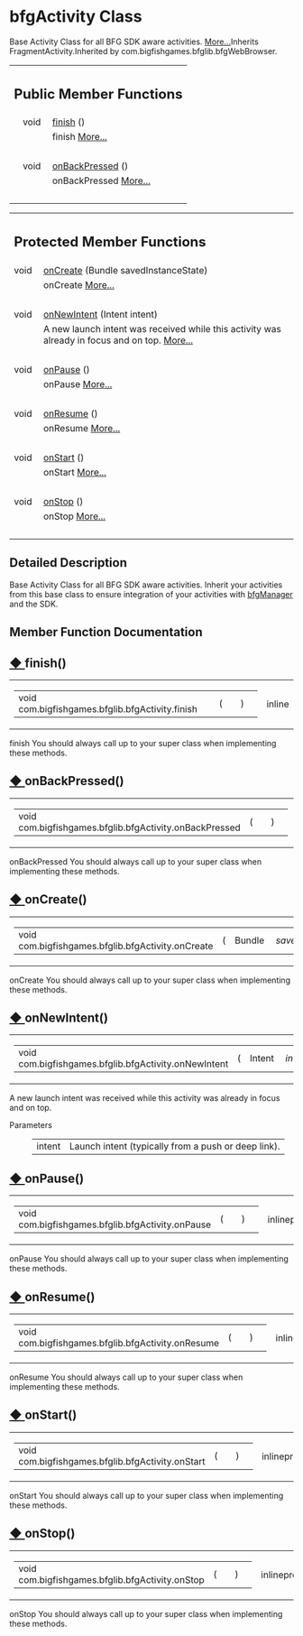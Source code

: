 # bfgActivity Class 

<div class="contents">Base Activity Class for all BFG SDK aware activities.    <a href="classcom_1_1bigfishgames_1_1bfglib_1_1bfg_activity.html#details">More...</a>Inherits FragmentActivity.Inherited by com.bigfishgames.bfglib.bfgWebBrowser.<table class="memberdecls"><tr class="heading"><td colspan="2"><h2 class="groupheader"><a id="pub-methods" name="pub-methods"></a> Public Member Functions</h2></td></tr><tr class="memitem:aa8871e539ff6085fa93dff02d66206ec"><td class="memItemLeft" align="right" valign="top">void&#160;</td><td class="memItemRight" valign="bottom"><a class="el" href="classcom_1_1bigfishgames_1_1bfglib_1_1bfg_activity.html#aa8871e539ff6085fa93dff02d66206ec">finish</a> ()</td></tr><tr class="memdesc:aa8871e539ff6085fa93dff02d66206ec"><td class="mdescLeft">&#160;</td><td class="mdescRight">finish  <a href="classcom_1_1bigfishgames_1_1bfglib_1_1bfg_activity.html#aa8871e539ff6085fa93dff02d66206ec">More...</a><br /></td></tr><tr class="separator:aa8871e539ff6085fa93dff02d66206ec"><td class="memSeparator" colspan="2">&#160;</td></tr><tr class="memitem:a1782186e71aec468bcedf90e4016294e"><td class="memItemLeft" align="right" valign="top">void&#160;</td><td class="memItemRight" valign="bottom"><a class="el" href="classcom_1_1bigfishgames_1_1bfglib_1_1bfg_activity.html#a1782186e71aec468bcedf90e4016294e">onBackPressed</a> ()</td></tr><tr class="memdesc:a1782186e71aec468bcedf90e4016294e"><td class="mdescLeft">&#160;</td><td class="mdescRight">onBackPressed  <a href="classcom_1_1bigfishgames_1_1bfglib_1_1bfg_activity.html#a1782186e71aec468bcedf90e4016294e">More...</a><br /></td></tr><tr class="separator:a1782186e71aec468bcedf90e4016294e"><td class="memSeparator" colspan="2">&#160;</td></tr></table><table class="memberdecls"><tr class="heading"><td colspan="2"><h2 class="groupheader"><a id="pro-methods" name="pro-methods"></a> Protected Member Functions</h2></td></tr><tr class="memitem:a197552e585f36dc7f5a5a6d564246478"><td class="memItemLeft" align="right" valign="top">void&#160;</td><td class="memItemRight" valign="bottom"><a class="el" href="classcom_1_1bigfishgames_1_1bfglib_1_1bfg_activity.html#a197552e585f36dc7f5a5a6d564246478">onCreate</a> (Bundle savedInstanceState)</td></tr><tr class="memdesc:a197552e585f36dc7f5a5a6d564246478"><td class="mdescLeft">&#160;</td><td class="mdescRight">onCreate  <a href="classcom_1_1bigfishgames_1_1bfglib_1_1bfg_activity.html#a197552e585f36dc7f5a5a6d564246478">More...</a><br /></td></tr><tr class="separator:a197552e585f36dc7f5a5a6d564246478"><td class="memSeparator" colspan="2">&#160;</td></tr><tr class="memitem:a7febeaeb1ed8be65df35b74ff6c5b3e8"><td class="memItemLeft" align="right" valign="top">void&#160;</td><td class="memItemRight" valign="bottom"><a class="el" href="classcom_1_1bigfishgames_1_1bfglib_1_1bfg_activity.html#a7febeaeb1ed8be65df35b74ff6c5b3e8">onNewIntent</a> (Intent intent)</td></tr><tr class="memdesc:a7febeaeb1ed8be65df35b74ff6c5b3e8"><td class="mdescLeft">&#160;</td><td class="mdescRight">A new launch intent was received while this activity was already in focus and on top.  <a href="classcom_1_1bigfishgames_1_1bfglib_1_1bfg_activity.html#a7febeaeb1ed8be65df35b74ff6c5b3e8">More...</a><br /></td></tr><tr class="separator:a7febeaeb1ed8be65df35b74ff6c5b3e8"><td class="memSeparator" colspan="2">&#160;</td></tr><tr class="memitem:a4a44d468f03a57e1acb68d819507c98e"><td class="memItemLeft" align="right" valign="top">void&#160;</td><td class="memItemRight" valign="bottom"><a class="el" href="classcom_1_1bigfishgames_1_1bfglib_1_1bfg_activity.html#a4a44d468f03a57e1acb68d819507c98e">onPause</a> ()</td></tr><tr class="memdesc:a4a44d468f03a57e1acb68d819507c98e"><td class="mdescLeft">&#160;</td><td class="mdescRight">onPause  <a href="classcom_1_1bigfishgames_1_1bfglib_1_1bfg_activity.html#a4a44d468f03a57e1acb68d819507c98e">More...</a><br /></td></tr><tr class="separator:a4a44d468f03a57e1acb68d819507c98e"><td class="memSeparator" colspan="2">&#160;</td></tr><tr class="memitem:ab17690e6e1314977d2140aa2064428b1"><td class="memItemLeft" align="right" valign="top">void&#160;</td><td class="memItemRight" valign="bottom"><a class="el" href="classcom_1_1bigfishgames_1_1bfglib_1_1bfg_activity.html#ab17690e6e1314977d2140aa2064428b1">onResume</a> ()</td></tr><tr class="memdesc:ab17690e6e1314977d2140aa2064428b1"><td class="mdescLeft">&#160;</td><td class="mdescRight">onResume  <a href="classcom_1_1bigfishgames_1_1bfglib_1_1bfg_activity.html#ab17690e6e1314977d2140aa2064428b1">More...</a><br /></td></tr><tr class="separator:ab17690e6e1314977d2140aa2064428b1"><td class="memSeparator" colspan="2">&#160;</td></tr><tr class="memitem:a47cba5903ebb377dcbd0efb47a60befb"><td class="memItemLeft" align="right" valign="top">void&#160;</td><td class="memItemRight" valign="bottom"><a class="el" href="classcom_1_1bigfishgames_1_1bfglib_1_1bfg_activity.html#a47cba5903ebb377dcbd0efb47a60befb">onStart</a> ()</td></tr><tr class="memdesc:a47cba5903ebb377dcbd0efb47a60befb"><td class="mdescLeft">&#160;</td><td class="mdescRight">onStart  <a href="classcom_1_1bigfishgames_1_1bfglib_1_1bfg_activity.html#a47cba5903ebb377dcbd0efb47a60befb">More...</a><br /></td></tr><tr class="separator:a47cba5903ebb377dcbd0efb47a60befb"><td class="memSeparator" colspan="2">&#160;</td></tr><tr class="memitem:a9da2883e7d213fcf93332abe24b5914e"><td class="memItemLeft" align="right" valign="top">void&#160;</td><td class="memItemRight" valign="bottom"><a class="el" href="classcom_1_1bigfishgames_1_1bfglib_1_1bfg_activity.html#a9da2883e7d213fcf93332abe24b5914e">onStop</a> ()</td></tr><tr class="memdesc:a9da2883e7d213fcf93332abe24b5914e"><td class="mdescLeft">&#160;</td><td class="mdescRight">onStop  <a href="classcom_1_1bigfishgames_1_1bfglib_1_1bfg_activity.html#a9da2883e7d213fcf93332abe24b5914e">More...</a><br /></td></tr><tr class="separator:a9da2883e7d213fcf93332abe24b5914e"><td class="memSeparator" colspan="2">&#160;</td></tr></table><a name="details" id="details"></a><h2 class="groupheader">Detailed Description</h2><div class="textblock">Base Activity Class for all BFG SDK aware activities. Inherit your activities from this base class to ensure integration of your activities with <a class="el" href="classcom_1_1bigfishgames_1_1bfglib_1_1bfg_manager.html" title="Initialize the Big Fish SDK.">bfgManager</a> and the SDK. </div><h2 class="groupheader">Member Function Documentation</h2><a id="aa8871e539ff6085fa93dff02d66206ec" name="aa8871e539ff6085fa93dff02d66206ec"></a><h2 class="memtitle"><span class="permalink"><a href="#aa8871e539ff6085fa93dff02d66206ec">&#9670;&nbsp;</a></span>finish()</h2><div class="memitem"><div class="memproto"><table class="mlabels"><tr><td class="mlabels-left"><table class="memname"><tr><td class="memname">void com.bigfishgames.bfglib.bfgActivity.finish </td><td>(</td><td class="paramname"></td><td>)</td><td></td></tr></table></td><td class="mlabels-right"><span class="mlabels"><span class="mlabel">inline</span></span></td></tr></table></div><div class="memdoc">finish You should always call up to your super class when implementing these methods. </div></div><a id="a1782186e71aec468bcedf90e4016294e" name="a1782186e71aec468bcedf90e4016294e"></a><h2 class="memtitle"><span class="permalink"><a href="#a1782186e71aec468bcedf90e4016294e">&#9670;&nbsp;</a></span>onBackPressed()</h2><div class="memitem"><div class="memproto"><table class="mlabels"><tr><td class="mlabels-left"><table class="memname"><tr><td class="memname">void com.bigfishgames.bfglib.bfgActivity.onBackPressed </td><td>(</td><td class="paramname"></td><td>)</td><td></td></tr></table></td><td class="mlabels-right"><span class="mlabels"><span class="mlabel">inline</span></span></td></tr></table></div><div class="memdoc">onBackPressed You should always call up to your super class when implementing these methods. </div></div><a id="a197552e585f36dc7f5a5a6d564246478" name="a197552e585f36dc7f5a5a6d564246478"></a><h2 class="memtitle"><span class="permalink"><a href="#a197552e585f36dc7f5a5a6d564246478">&#9670;&nbsp;</a></span>onCreate()</h2><div class="memitem"><div class="memproto"><table class="mlabels"><tr><td class="mlabels-left"><table class="memname"><tr><td class="memname">void com.bigfishgames.bfglib.bfgActivity.onCreate </td><td>(</td><td class="paramtype">Bundle&#160;</td><td class="paramname"><em>savedInstanceState</em></td><td>)</td><td></td></tr></table></td><td class="mlabels-right"><span class="mlabels"><span class="mlabel">inline</span><span class="mlabel">protected</span></span></td></tr></table></div><div class="memdoc">onCreate You should always call up to your super class when implementing these methods. </div></div><a id="a7febeaeb1ed8be65df35b74ff6c5b3e8" name="a7febeaeb1ed8be65df35b74ff6c5b3e8"></a><h2 class="memtitle"><span class="permalink"><a href="#a7febeaeb1ed8be65df35b74ff6c5b3e8">&#9670;&nbsp;</a></span>onNewIntent()</h2><div class="memitem"><div class="memproto"><table class="mlabels"><tr><td class="mlabels-left"><table class="memname"><tr><td class="memname">void com.bigfishgames.bfglib.bfgActivity.onNewIntent </td><td>(</td><td class="paramtype">Intent&#160;</td><td class="paramname"><em>intent</em></td><td>)</td><td></td></tr></table></td><td class="mlabels-right"><span class="mlabels"><span class="mlabel">inline</span><span class="mlabel">protected</span></span></td></tr></table></div><div class="memdoc">A new launch intent was received while this activity was already in focus and on top. <dl class="params"><dt>Parameters</dt><dd><table class="params"><tr><td class="paramname">intent</td><td>Launch intent (typically from a push or deep link). </td></tr></table></dd></dl></div></div><a id="a4a44d468f03a57e1acb68d819507c98e" name="a4a44d468f03a57e1acb68d819507c98e"></a><h2 class="memtitle"><span class="permalink"><a href="#a4a44d468f03a57e1acb68d819507c98e">&#9670;&nbsp;</a></span>onPause()</h2><div class="memitem"><div class="memproto"><table class="mlabels"><tr><td class="mlabels-left"><table class="memname"><tr><td class="memname">void com.bigfishgames.bfglib.bfgActivity.onPause </td><td>(</td><td class="paramname"></td><td>)</td><td></td></tr></table></td><td class="mlabels-right"><span class="mlabels"><span class="mlabel">inline</span><span class="mlabel">protected</span></span></td></tr></table></div><div class="memdoc">onPause You should always call up to your super class when implementing these methods. </div></div><a id="ab17690e6e1314977d2140aa2064428b1" name="ab17690e6e1314977d2140aa2064428b1"></a><h2 class="memtitle"><span class="permalink"><a href="#ab17690e6e1314977d2140aa2064428b1">&#9670;&nbsp;</a></span>onResume()</h2><div class="memitem"><div class="memproto"><table class="mlabels"><tr><td class="mlabels-left"><table class="memname"><tr><td class="memname">void com.bigfishgames.bfglib.bfgActivity.onResume </td><td>(</td><td class="paramname"></td><td>)</td><td></td></tr></table></td><td class="mlabels-right"><span class="mlabels"><span class="mlabel">inline</span><span class="mlabel">protected</span></span></td></tr></table></div><div class="memdoc">onResume You should always call up to your super class when implementing these methods. </div></div><a id="a47cba5903ebb377dcbd0efb47a60befb" name="a47cba5903ebb377dcbd0efb47a60befb"></a><h2 class="memtitle"><span class="permalink"><a href="#a47cba5903ebb377dcbd0efb47a60befb">&#9670;&nbsp;</a></span>onStart()</h2><div class="memitem"><div class="memproto"><table class="mlabels"><tr><td class="mlabels-left"><table class="memname"><tr><td class="memname">void com.bigfishgames.bfglib.bfgActivity.onStart </td><td>(</td><td class="paramname"></td><td>)</td><td></td></tr></table></td><td class="mlabels-right"><span class="mlabels"><span class="mlabel">inline</span><span class="mlabel">protected</span></span></td></tr></table></div><div class="memdoc">onStart You should always call up to your super class when implementing these methods. </div></div><a id="a9da2883e7d213fcf93332abe24b5914e" name="a9da2883e7d213fcf93332abe24b5914e"></a><h2 class="memtitle"><span class="permalink"><a href="#a9da2883e7d213fcf93332abe24b5914e">&#9670;&nbsp;</a></span>onStop()</h2><div class="memitem"><div class="memproto"><table class="mlabels"><tr><td class="mlabels-left"><table class="memname"><tr><td class="memname">void com.bigfishgames.bfglib.bfgActivity.onStop </td><td>(</td><td class="paramname"></td><td>)</td><td></td></tr></table></td><td class="mlabels-right"><span class="mlabels"><span class="mlabel">inline</span><span class="mlabel">protected</span></span></td></tr></table></div><div class="memdoc">onStop You should always call up to your super class when implementing these methods. </div></div></div> 
